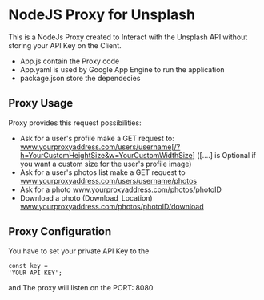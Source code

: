 # NodeJS Proxy for Unsplash

This is a NodeJs Proxy created to Interact with the Unsplash API without storing your API Key on the Client.

* App.js  contain the Proxy code
* App.yaml is used by Google App Engine to run the application
* package.json store the dependecies


## Proxy Usage
 Proxy provides this request possibilities:
 * Ask for a user's profile   make a GET request to:
 www.yourproxyaddress.com/users/username[/?h=YourCustomHeightSize&w=YourCustomWidthSize] 
 ([....] is Optional if you want a custom size for the user's profile image)
 * Ask for a user's photos list   make a GET request to www.yourproxyaddress.com/users/username/photos
 * Ask for a photo   www.yourproxyaddress.com/photos/photoID
 * Download a photo (Download_Location)   www.yourproxyaddress.com/photos/photoID/download
 
## Proxy Configuration
You have to set your private API Key to the <pre><code>const key = 'YOUR API KEY';
</code></pre> and 
The proxy will listen on the PORT: 8080



